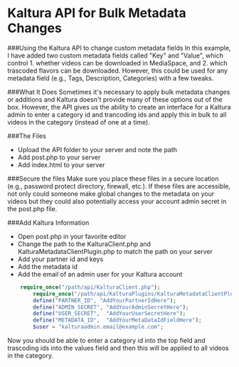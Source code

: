 # Kaltura API for Bulk Metadata Changes

###Using the Kaltura API to change custom metadata fields
In this example, I have added two custom metadata fields called "Key" and "Value", which control 1. whether videos can be downloaded in MediaSpace, and 2. which trascoded flavors can be downloaded. However, this could be used for any metadata field (e.g., Tags, Description, Categories) with a few tweaks.

###What It Does
Sometimes it's necessary to apply bulk metadata changes or additions and Kaltura doesn't provide many of these options out of the box. However, the API gives us the ability to create an interface for a Kaltura admin to enter a category id and trancoding ids and apply this in bulk to all videos in the category (instead of one at a time). 

###The Files
* Upload the API folder to your server and note the path
* Add post.php to your server
* Add index.html to your server

###Secure the files
Make sure you place these files in a secure location (e.g., password protect directory, firewall, etc.). If these files are accessible, not only could someone make global changes to the metadata on your videos but they could also potentially access your account admin secret in the post.php file.

###Add Kaltura Information
* Open post.php in your favorite editor
* Change the path to the KalturaClient.php and KalturaMetadataClientPlugin.php to match the path on your server
* Add your partner id and keys
* Add the metadata id
* Add the email of an admin user for your Kaltura account
```php
    require_once("/path/api/KalturaClient.php"); 
		require_once("/path/api/KalturaPlugins/KalturaMetadataClientPlugin.php"); 
		define("PARTNER_ID", "AddYourPartnerIdHere");
		define("ADMIN_SECRET", "AddYourAdminSecretHere");
		define("USER_SECRET",  "AddYourUserSecretHere");
		define("METADATA_ID",  "AddYourMetaDataIdFieldHere");
		$user = "kalturaadmin.email@example.com";
```
Now you should be able to enter a category id into the top field and trascoding ids into the values field and then this will be applied to all videos in the category.
